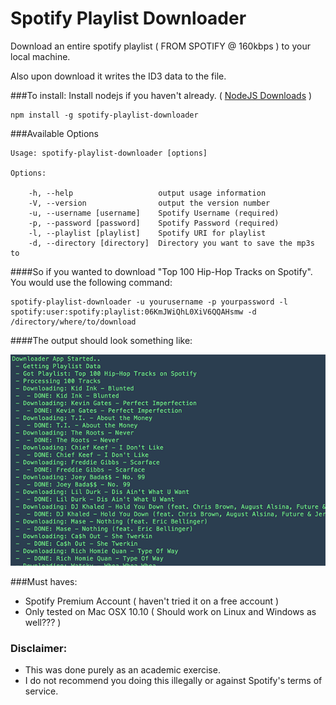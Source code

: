 # Spotify Playlist Downloader

Download an entire spotify playlist ( FROM SPOTIFY @ 160kbps ) to your local machine.

Also upon download it writes the ID3 data to the file.

###To install:
Install nodejs if you haven't already. ( [NodeJS Downloads](http://nodejs.org/download/) )

	npm install -g spotify-playlist-downloader


###Available Options

	
	Usage: spotify-playlist-downloader [options]
	
	Options:

	    -h, --help                   output usage information
	    -V, --version                output the version number
	    -u, --username [username]    Spotify Username (required)
	    -p, --password [password]    Spotify Password (required)
	    -l, --playlist [playlist]    Spotify URI for playlist
	    -d, --directory [directory]  Directory you want to save the mp3s to
	


####So if you wanted to download "Top 100 Hip-Hop Tracks on Spotify". You would use the following command:

	spotify-playlist-downloader -u yourusername -p yourpassword -l 	spotify:user:spotify:playlist:06KmJWiQhL0XiV6QQAHsmw -d /directory/where/to/download

####The output should look something like:

![image](spotify-downloader.png)



###Must haves:

- Spotify Premium Account ( haven't tried it on a free account )
- Only tested on Mac OSX 10.10 ( Should work on Linux and Windows as well??? )

### Disclaimer:

- This was done purely as an academic exercise.
- I do not recommend you doing this illegally or against Spotify's terms of service.